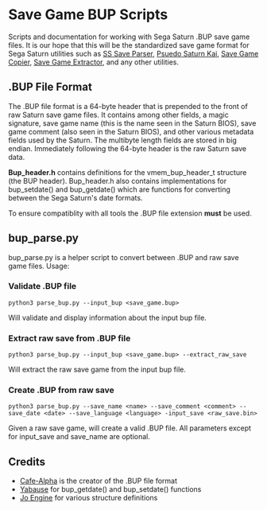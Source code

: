 # Save Game BUP Scripts
Scripts and documentation for working with Sega Saturn .BUP save game files. It is our hope that this will be the standardized save game format for Sega Saturn utilities such as [SS Save Parser](https://github.com/hitomi2500/ss-save-parser), [Psuedo Saturn Kai](https://ppcenter.webou.net/pskai/), [Save Game Copier](https://github.com/slinga-homebrew/Save-Game-Copier), [Save Game Extractor](https://github.com/slinga-homebrew/Save-Game-Extractor), and any other utilities. 

## .BUP File Format
The .BUP file format is a 64-byte header that is prepended to the front of raw Saturn save game files. It contains among other fields, a magic signature, save game name (this is the name seen in the Saturn BIOS), save game comment (also seen in the Saturn BIOS), and other various metadata fields used by the Saturn. The multibyte length fields are stored in big endian. Immediately following the 64-byte header is the raw Saturn save data. 

**Bup_header.h** contains definitions for the vmem_bup_header_t structure (the BUP header). Bup_header.h also contains implementations for bup_setdate() and bup_getdate() which are functions for converting between the Sega Saturn's date formats. 

To ensure compatiblity with all tools the .BUP file extension **must** be used. 

## bup_parse.py
bup_parse.py is a helper script to convert between .BUP and raw save game files. Usage:

### Validate .BUP file
```python3 parse_bup.py --input_bup <save_game.bup>```

Will validate and display information about the input bup file. 

### Extract raw save from .BUP file
```python3 parse_bup.py --input_bup <save_game.bup> --extract_raw_save```

Will extract the raw save game from the input bup file.

### Create .BUP from raw save
```python3 parse_bup.py --save_name <name> --save_comment <comment> --save_date <date> --save_language <language> -input_save <raw_save.bin>```

Given a raw save game, will create a valid .BUP file. All parameters except for input_save and save_name are optional. 

## Credits
* [Cafe-Alpha](https://github.com/cafe-alpha/) is the creator of the .BUP file format
* [Yabause](https://github.com/Yabause/yabause) for bup_getdate() and bup_setdate() functions
* [Jo Engine](https://github.com/johannes-fetz/joengine) for various structure definitions
